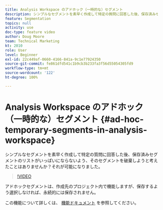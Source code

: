 ```yaml
---
title: Analysis Workspace のアドホック（一時的な）セグメント
description: シンプルなセグメントを素早く作成して特定の質問に回答した後、保存済みセグメントのリストがいっぱいにならないよう、そのセグメントを破棄しようと考えたことはありませんか？それが可能になりました。
feature: Segmentation
topics: null
activity: use
doc-type: feature video
author: Doug Moore
team: Technical Marketing
kt: 2010
role: User
level: Beginner
exl-id: 22c449af-0660-4166-841a-9c1e77924350
source-git-commit: fe861dfd541c1b9cb3b233fa3f56d55054305fd9
workflow-type: tm+mt
source-wordcount: '122'
ht-degree: 100%

---
```


# Analysis Workspace のアドホック（一時的な）セグメント {#ad-hoc-temporary-segments-in-analysis-workspace}

シンプルなセグメントを素早く作成して特定の質問に回答した後、保存済みセグメントのリストがいっぱいにならないよう、そのセグメントを破棄しようと考えたことはありませんか？それが可能になりました。

>[!VIDEO](https://video.tv.adobe.com/v/23978/?quality=12)

アドホックセグメントは、作成先のプロジェクト内で機能しますが、保存するよう選択しなければ、永続的には保存されません。

この機能について詳しくは、 [機能ドキュメント](https://experienceleague.adobe.com/docs/analytics/analyze/analysis-workspace/components/t-freeform-project-segment.html?lang=ja) を参照してください。
